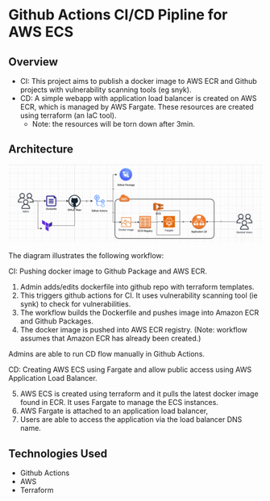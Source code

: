 # Github Actions CI/CD Pipline for AWS ECS

## Overview 
- CI: This project aims to publish a docker image to AWS ECR and Github projects with vulnerability scanning tools (eg snyk).
- CD: A simple webapp with application load balancer is created on AWS ECR, which is managed by AWS Fargate. These resources are created using terraform (an IaC tool).
  - Note: the resources will be torn down after 3min.

## Architecture
<img src="image/architecture.png">

The diagram illustrates the following workflow: 

CI: Pushing docker image to Github Package and AWS ECR. 

1. Admin adds/edits dockerfile into github repo with terraform templates.
2. This triggers github actions for CI. It uses vulnerability scanning tool (ie synk) to check for vulnerabilities. 
3. The workflow builds the Dockerfile and pushes image into Amazon ECR and Github Packages.
4. The docker image is pushed into AWS ECR registry. 
(Note: workflow assumes that Amazon ECR has already been created.) 

Admins are able to run CD flow manually in Github Actions. 

CD: Creating AWS ECS using Fargate and allow public access using AWS Application Load Balancer. 

5. AWS ECS is created using terraform and it pulls the latest docker image found in ECR. It uses Fargate to manage the ECS instances. 
6. AWS Fargate is attached to an application load balancer, 
7. Users are able to access the application via the load balancer DNS name.

## Technologies Used 
- Github Actions
- AWS
- Terraform 